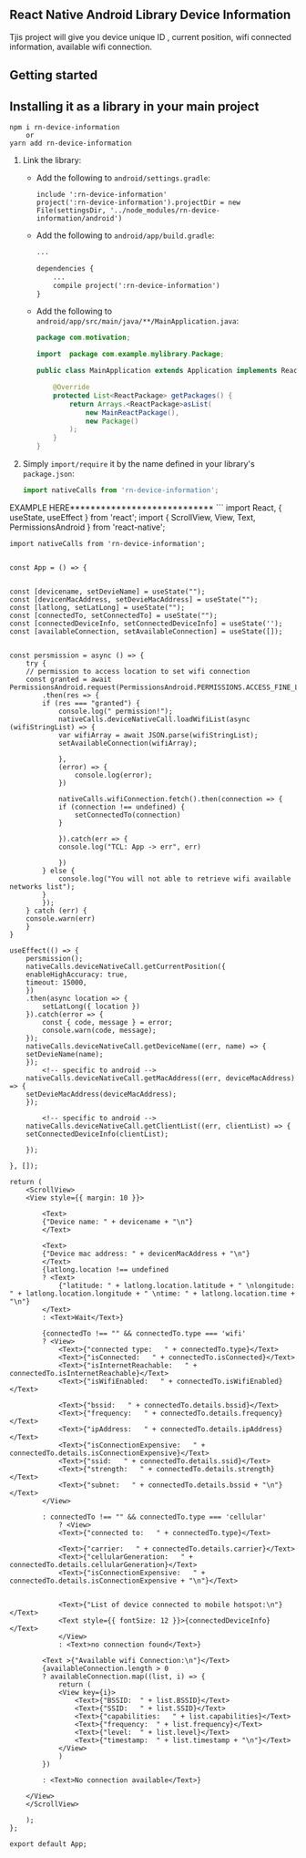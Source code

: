 ## React Native Android Library Device Information
Tjis project will give you device unique ID , current position, wifi connected information, available wifi connection.
## Getting started
 
  

## Installing it as a library in your main project
	
	npm i rn-device-information
		or
	yarn add rn-device-information
	
 1. Link the library:
    * Add the following to `android/settings.gradle`:
        ```
        include ':rn-device-information'
        project(':rn-device-information').projectDir = new File(settingsDir, '../node_modules/rn-device-information/android')
        ```

    * Add the following to `android/app/build.gradle`:
        ```xml
        ...

        dependencies {
            ...
            compile project(':rn-device-information')
        }
        ```
    * Add the following to `android/app/src/main/java/**/MainApplication.java`:
        ```java
        package com.motivation;

        import  package com.example.mylibrary.Package;

        public class MainApplication extends Application implements ReactApplication {

            @Override
            protected List<ReactPackage> getPackages() {
                return Arrays.<ReactPackage>asList(
                    new MainReactPackage(),
                    new Package()    
                );
            }
        }
        ```
4. Simply `import/require` it by the name defined in your library's `package.json`:

    ```javascript
    import nativeCalls from 'rn-device-information'; 

EXAMPLE HERE****************************
    ```
    import React, { useState, useEffect } from 'react';
    import {
        ScrollView,
        View,
        Text,
        PermissionsAndroid
    } from 'react-native';


    import nativeCalls from 'rn-device-information';


    const App = () => {


    const [devicename, setDevieName] = useState("");
    const [devicenMacAddress, setDevieMacAddress] = useState("");
    const [latlong, setLatLong] = useState("");
    const [connectedTo, setConnectedTo] = useState("");
    const [connectedDeviceInfo, setConnectedDeviceInfo] = useState('');
    const [availableConnection, setAvailableConnection] = useState([]);


    const persmission = async () => {
        try {
        // permission to access location to set wifi connection
        const granted = await PermissionsAndroid.request(PermissionsAndroid.PERMISSIONS.ACCESS_FINE_LOCATION)
            .then(res => {
            if (res === "granted") {
                console.log(" permission!");
                nativeCalls.deviceNativeCall.loadWifiList(async (wifiStringList) => {
                var wifiArray = await JSON.parse(wifiStringList);
                setAvailableConnection(wifiArray);

                },
                (error) => {
                    console.log(error);
                })

                nativeCalls.wifiConnection.fetch().then(connection => {
                if (connection !== undefined) {
                    setConnectedTo(connection)
                }

                }).catch(err => {
                console.log("TCL: App -> err", err)

                })
            } else {
                console.log("You will not able to retrieve wifi available networks list");
            }
            });
        } catch (err) {
        console.warn(err)
        }
    }

    useEffect(() => {
        persmission();
        nativeCalls.deviceNativeCall.getCurrentPosition({
        enableHighAccuracy: true,
        timeout: 15000,
        })
        .then(async location => {
            setLatLong({ location })
        }).catch(error => {
            const { code, message } = error;
            console.warn(code, message);
        });
        nativeCalls.deviceNativeCall.getDeviceName((err, name) => {
        setDevieName(name);
        });
            <!-- specific to android -->
        nativeCalls.deviceNativeCall.getMacAddress((err, deviceMacAddress) => {
        setDevieMacAddress(deviceMacAddress);
        });

            <!-- specific to android -->
        nativeCalls.deviceNativeCall.getClientList((err, clientList) => {
        setConnectedDeviceInfo(clientList);

        });

    }, []);

    return (
        <ScrollView>
        <View style={{ margin: 10 }}>

            <Text>
            {"Device name: " + devicename + "\n"}
            </Text>

            <Text>
            {"Device mac address: " + devicenMacAddress + "\n"}
            </Text>
            {latlong.location !== undefined
            ? <Text>
                {"latitude: " + latlong.location.latitude + " \nlongitude: " + latlong.location.longitude + " \ntime: " + latlong.location.time + "\n"}
            </Text>
            : <Text>Wait</Text>}

            {connectedTo !== "" && connectedTo.type === 'wifi'
            ? <View>
                <Text>{"connected type:   " + connectedTo.type}</Text>
                <Text>{"isConnected:   " + connectedTo.isConnected}</Text>
                <Text>{"isInternetReachable:   " + connectedTo.isInternetReachable}</Text>
                <Text>{"isWifiEnabled:   " + connectedTo.isWifiEnabled}</Text>

                <Text>{"bssid:   " + connectedTo.details.bssid}</Text>
                <Text>{"frequency:   " + connectedTo.details.frequency}</Text>
                <Text>{"ipAddress:   " + connectedTo.details.ipAddress}</Text>
                <Text>{"isConnectionExpensive:   " + connectedTo.details.isConnectionExpensive}</Text>
                <Text>{"ssid:   " + connectedTo.details.ssid}</Text>
                <Text>{"strength:   " + connectedTo.details.strength}</Text>
                <Text>{"subnet:   " + connectedTo.details.bssid + "\n"}</Text>
            </View>

            : connectedTo !== "" && connectedTo.type === 'cellular'
                ? <View>
                <Text>{"connected to:   " + connectedTo.type}</Text>

                <Text>{"carrier:   " + connectedTo.details.carrier}</Text>
                <Text>{"cellularGeneration:   " + connectedTo.details.cellularGeneration}</Text>
                <Text>{"isConnectionExpensive:   " + connectedTo.details.isConnectionExpensive + "\n"}</Text>


                <Text>{"List of device connected to mobile hotspot:\n"}</Text>
                <Text style={{ fontSize: 12 }}>{connectedDeviceInfo}</Text>
                </View>
                : <Text>no connection found</Text>}

            <Text >{"Available wifi Connection:\n"}</Text>
            {availableConnection.length > 0
            ? availableConnection.map((list, i) => {
                return (
                <View key={i}>
                    <Text>{"BSSID:  " + list.BSSID}</Text>
                    <Text>{"SSID:   " + list.SSID}</Text>
                    <Text>{"capabilities:   " + list.capabilities}</Text>
                    <Text>{"frequency:  " + list.frequency}</Text>
                    <Text>{"level:  " + list.level}</Text>
                    <Text>{"timestamp:  " + list.timestamp + "\n"}</Text>
                </View>
                )
            })

            : <Text>No connection available</Text>}

        </View>
        </ScrollView>

        );
    };

    export default App;

 ```